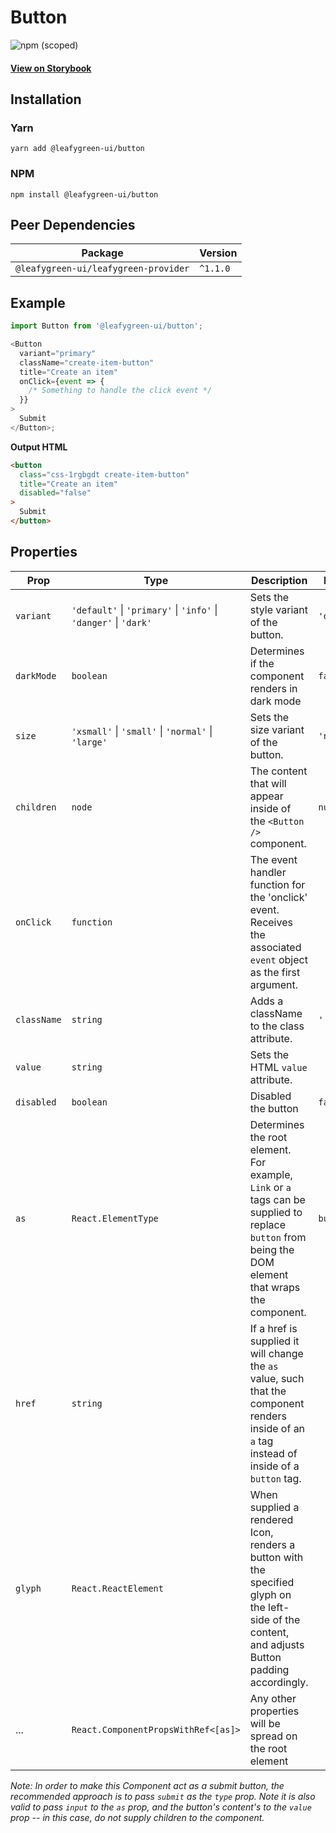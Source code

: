 # Button

![npm (scoped)](https://img.shields.io/npm/v/@leafygreen-ui/button.svg)

#### [View on Storybook](https://mongodb.github.io/leafygreen-ui/?path=/story/buttons--default)

## Installation

### Yarn

```shell
yarn add @leafygreen-ui/button
```

### NPM

```shell
npm install @leafygreen-ui/button
```

## Peer Dependencies

| Package                              | Version  |
| ------------------------------------ | -------- |
| `@leafygreen-ui/leafygreen-provider` | `^1.1.0` |

## Example

```js
import Button from '@leafygreen-ui/button';

<Button
  variant="primary"
  className="create-item-button"
  title="Create an item"
  onClick={event => {
    /* Something to handle the click event */
  }}
>
  Submit
</Button>;
```

**Output HTML**

```html
<button
  class="css-1rgbgdt create-item-button"
  title="Create an item"
  disabled="false"
>
  Submit
</button>
```

## Properties

| Prop        | Type                                                             | Description                                                                                                                                           | Default     |
| ----------- | ---------------------------------------------------------------- | ----------------------------------------------------------------------------------------------------------------------------------------------------- | ----------- |
| `variant`   | `'default'` \| `'primary'` \| `'info'` \| `'danger'` \| `'dark'` | Sets the style variant of the button.                                                                                                                 | `'default'` |
| `darkMode`  | `boolean`                                                        | Determines if the component renders in dark mode                                                                                                      | `false`     |
| `size`      | `'xsmall'` \| `'small'` \| `'normal'` \| `'large'`               | Sets the size variant of the button.                                                                                                                  | `'normal'`  |
| `children`  | `node`                                                           | The content that will appear inside of the `<Button />` component.                                                                                    | `null`      |
| `onClick`   | `function`                                                       | The event handler function for the 'onclick' event. Receives the associated `event` object as the first argument.                                     |             |
| `className` | `string`                                                         | Adds a className to the class attribute.                                                                                                              | `''`        |
| `value`     | `string`                                                         | Sets the HTML `value` attribute.                                                                                                                      |             |
| `disabled`  | `boolean`                                                        | Disabled the button                                                                                                                                   | `false`     |
| `as`        | `React.ElementType`                                              | Determines the root element. For example, `Link` or `a` tags can be supplied to replace `button` from being the DOM element that wraps the component. | `button`    |
| `href`      | `string`                                                         | If a href is supplied it will change the `as` value, such that the component renders inside of an `a` tag instead of inside of a `button` tag.        |             |
| `glyph`     | `React.ReactElement`                                             | When supplied a rendered Icon, renders a button with the specified glyph on the left-side of the content, and adjusts Button padding accordingly.     |             |
| ...         | `React.ComponentPropsWithRef<[as]>`                              | Any other properties will be spread on the root element                                                                                               |             |

_Note: In order to make this Component act as a submit button, the recommended approach is to pass `submit` as the `type` prop. Note it is also valid to pass `input` to the `as` prop, and the button's content's to the `value` prop -- in this case, do not supply children to the component._
